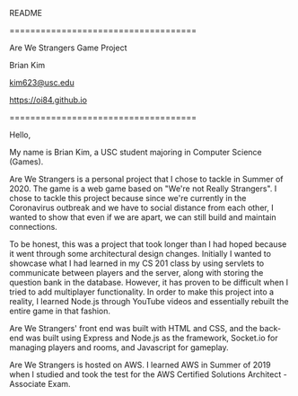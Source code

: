 
README

====================================

Are We Strangers Game Project

Brian Kim

kim623@usc.edu

https://oi84.github.io

====================================

Hello,

My name is Brian Kim, a USC student majoring in Computer Science (Games).

Are We Strangers is a personal project that I chose to tackle in Summer of 2020. 
The game is a web game based on "We're not Really Strangers". I chose to tackle 
this project because since we're currently in the Coronavirus outbreak and we have 
to social distance from each other, I wanted to show that even if we are apart, we 
can still build and maintain connections.

To be honest, this was a project that took longer than I had hoped because it went
through some architectural design changes. Initially I wanted to showcase what I
had learned in my CS 201 class by using servlets to communicate between players
and the server, along with storing the question bank in the database. However, it 
has proven to be difficult when I tried to add multiplayer functionality. In order 
to make this project into a reality, I learned Node.js through YouTube videos and 
essentially rebuilt the entire game in that fashion. 

Are We Strangers' front end was built with HTML and CSS, and the back-end was built 
using Express and Node.js as the framework, Socket.io for managing players and rooms, 
and Javascript for gameplay. 

Are We Strangers is hosted on AWS. I learned AWS in Summer of 2019 when I studied
and took the test for the AWS Certified Solutions Architect - Associate Exam.
